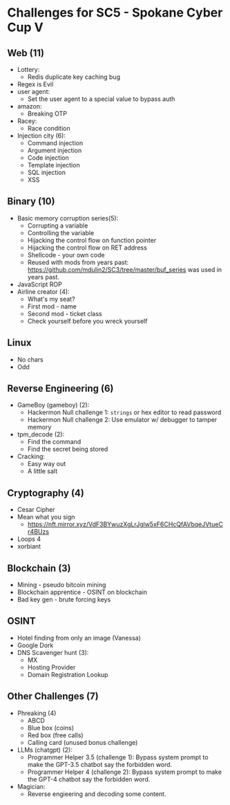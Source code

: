 # Challenges for SC5 - Spokane Cyber Cup V

## Web (11)
- Lottery:
	- Redis duplicate key caching bug
- Regex is Evil
- user agent: 
	- Set the user agent to a special value to bypass auth
- amazon:
	- Breaking OTP
- Racey:
	- Race condition
- Injection city (6): 
	- Command injection 
	- Argument injection
	- Code injection
	- Template injection
	- SQL injection
	- XSS

## Binary (10)
- Basic memory corruption series(5): 
	- Corrupting a variable
	- Controlling the variable
	- Hijacking the control flow on function pointer
	- Hijacking the control flow on RET address
	- Shellcode - your own code
	- Reused with mods from years past: https://github.com/mdulin2/SC3/tree/master/buf_series was used in years past. 
- JavaScript ROP
- Airline creator (4):
	- What's my seat?
	- First mod - name 
	- Second mod - ticket class
	- Check yourself before you wreck yourself
	
## Linux
- No chars
- Odd

## Reverse Engineering (6)
- GameBoy (gameboy) (2):
	- Hackermon Null challenge 1: `strings` or hex editor to read password
    - Hackermon Null challenge 2: Use emulator w/ debugger to tamper memory
- tpm_decode (2): 
	- Find the command
	- Find the secret being stored
- Cracking: 
	- Easy way out
	- A little salt


## Cryptography (4)
- Cesar Cipher
- Mean what you sign 
	- https://nft.mirror.xyz/VdF3BYwuzXgLrJglw5xF6CHcQfAVbqeJVtueCr4BUzs
- Loops 4
- xorbiant

## Blockchain (3)
- Mining - pseudo bitcoin mining
- Blockchain apprentice - OSINT on blockchain 
- Bad key gen - brute forcing keys

## OSINT 
- Hotel finding from only an image (Vanessa) 
- Google Dork 
- DNS Scavenger hunt (3):
	- MX
	- Hosting Provider
	- Domain Registration Lookup

## Other Challenges (7) 
- Phreaking (4)
	- ABCD
	- Blue box (coins) 
	- Red box (free calls) 
	- Calling card (unused bonus challenge) 
- LLMs (chatgpt) (2):
    - Programmer Helper 3.5 (challenge 1): Bypass system prompt to make the GPT-3.5 chatbot say the forbidden word.
    - Programmer Helper 4 (challenge 2): Bypass system prompt to make the GPT-4 chatbot say the forbidden word.
- Magician: 
	- Reverse engieering and decoding some content.



